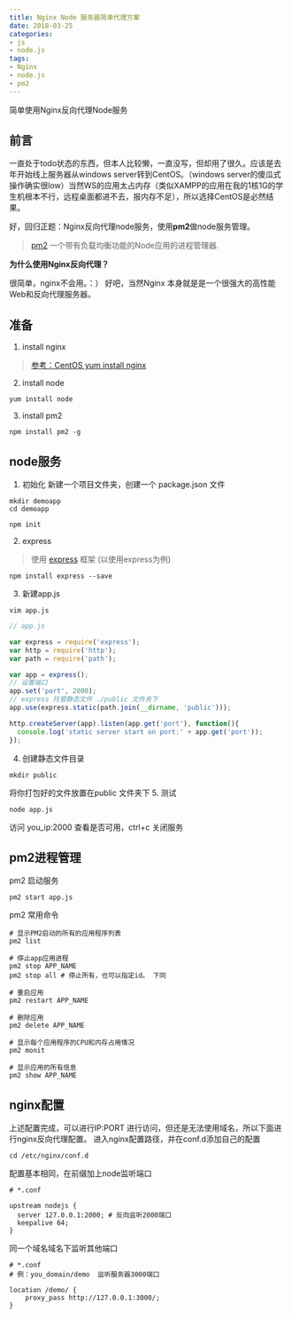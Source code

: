 ```yaml
---
title: Nginx Node 服务器简单代理方案
date: 2018-03-25
categories:
- js
- node.js
tags:
- Nginx
- node.js
- pm2
---
```

简单使用Nginx反向代理Node服务

<!-- more -->

## 前言

一直处于todo状态的东西，但本人比较懒，一直没写，但却用了很久。应该是去年开始线上服务器从windows server转到CentOS。（windows server的傻瓜式操作确实很low）当然WS的应用太占内存（类似XAMPP的应用在我的1核1G的学生机根本不行，远程桌面都进不去，报内存不足），所以选择CentOS是必然结果。

好，回归正题：Nginx反向代理node服务，使用**pm2**做node服务管理。
> [pm2](http://pm2.keymetrics.io) 一个带有负载均衡功能的Node应用的进程管理器.

**为什么使用Nginx反向代理？**

很简单，nginx不会用。：）
好吧，当然Nginx 本身就是是一个很强大的高性能Web和反向代理服务器。

## 准备

1. install nginx
> [参考：CentOS yum install nginx](http://blog.theyear.space/2018/03/07/CentOS%20yum_install_nginx/#more)
2. install node
```shell
yum install node
```
3. install pm2
```shell
npm install pm2 -g
```

## node服务

1. 初始化
新建一个项目文件夹，创建一个 package.json 文件
```shell
mkdir demoapp
cd demoapp

npm init
```
2. express
> 使用 [express](http://www.expressjs.com.cn) 框架 (以使用express为例)
```shell
npm install express --save
```
3. 新建app.js
```shell
vim app.js
```
```js
// app.js

var express = require('express');
var http = require('http');
var path = require('path');

var app = express();
// 设置端口
app.set('port', 2000);
// express 托管静态文件 ./public 文件夹下
app.use(express.static(path.join(__dirname, 'public')));

http.createServer(app).listen(app.get('port'), function(){
  console.log('static server start on port:' + app.get('port'));
});
```
4. 创建静态文件目录
```shell
mkdir public
```
将你打包好的文件放置在public 文件夹下
5. 测试
```shell
node app.js
```
访问 you_ip:2000 查看是否可用，ctrl+c 关闭服务

## pm2进程管理

pm2 启动服务
```shell
pm2 start app.js
```

pm2 常用命令
```shell
# 显示PM2启动的所有的应用程序列表
pm2 list

# 停止app应用进程
pm2 stop APP_NAME
pm2 stop all # 停止所有，也可以指定id。 下同

# 重启应用
pm2 restart APP_NAME

# 删除应用
pm2 delete APP_NAME

# 显示每个应用程序的CPU和内存占用情况
pm2 monit

# 显示应用的所有信息
pm2 show APP_NAME
```

## nginx配置

上述配置完成，可以进行IP:PORT 进行访问，但还是无法使用域名，所以下面进行nginx反向代理配置。
进入nginx配置路径，并在conf.d添加自己的配置
```shell
cd /etc/nginx/conf.d
```
配置基本相同，在前缀加上node监听端口
```
# *.conf

upstream nodejs {
  server 127.0.0.1:2000; # 反向监听2000端口
  keepalive 64;
}
```
同一个域名域名下监听其他端口
```
# *.conf
# 例：you_domain/demo  监听服务器3000端口

location /demo/ {
    proxy_pass http://127.0.0.1:3000/;
}
```
